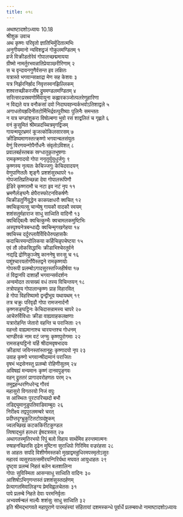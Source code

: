 ```yaml
---
title: ०१८
---
```

अथाष्टादशोऽध्यायः 10.18  
श्रीशुक उवाच  
अथ कृष्णः परिवृतो ज्ञातिभिर्मुदितात्मभिः  
अनुगीयमानो न्यविशद्व्रजं गोकुलमण्डितम् १  
व्रजे विक्रीडतोरेवं गोपालच्छद्ममायया  
ग्रीष्मो नामर्तुरभवन्नातिप्रेयाञ्छरीरिणाम् २  
स च वृन्दावनगुणैर्वसन्त इव लक्षितः  
यत्रास्ते भगवान्साक्षाद्रा मेण सह केशवः ३  
यत्र निर्झरनिर्ह्राद निवृत्तस्वनझिल्लिकम्  
शश्वत्तच्छीकरर्जीष द्रुममण्डलमण्डितम् ४  
सरित्सरःप्रस्रवणोर्मिवायुना कह्लारकञ्जोत्पलरेणुहारिणा  
न विद्यते यत्र वनौकसां दवो निदाघवह्न्यर्कभवोऽतिशाद्वले ५  
अगाधतोयह्रदिनीतटोर्मिभिर्द्रवत्पुरीष्याः पुलिनैः समन्ततः  
न यत्र चण्डांशुकरा विषोल्बणा भुवो रसं शाद्वलितं च गृह्णते ६  
वनं कुसुमितं श्रीमन्नदच्चित्रमृगद्विजम्  
गायन्मयूरभ्रमरं कूजत्कोकिलसारसम् ७  
क्रीडिष्यमाणस्तत्क्र्ष्णो भगवान्बलसंयुतः  
वेणुं विरणयन्गोपैर्गोधनैः संवृतोऽविशत् ८  
प्रवालबर्हस्तबक स्रग्धातुकृतभूषणाः  
रामकृष्णादयो गोपा ननृतुर्युयुधुर्जगुः ९  
कृष्णस्य नृत्यतः केचिज्जगुः केचिदवादयन्  
वेणुपाणितलैः शृङ्गैः प्रशशंसुरथापरे १०  
गोपजातिप्रतिच्छन्ना देवा गोपालरूपिणौ  
ईडिरे कृष्णरामौ च नटा इव नटं नृप ११  
भ्रमणैर्लङ्घनैः क्षेपैरास्फोटनविकर्षणैः  
चिक्रीडतुर्नियुद्धेन काकपक्षधरौ क्वचित् १२  
क्वचिन्नृत्यत्सु चान्येषु गायकौ वादकौ स्वयम्  
शशंसतुर्महाराज साधु साध्विति वादिनौ १३  
क्वचिद्बिल्वैः क्वचित्कुम्भैः क्वचामलकमुष्टिभिः  
अस्पृश्यनेत्रबन्धाद्यैः क्वचिन्मृगखगेहया १४  
क्वचिच्च दर्दुरप्लावैर्विविधैरुपहासकैः  
कदाचित्स्यन्दोलिकया कर्हिचिन्नृपचेष्टया १५  
एवं तौ लोकसिद्धाभिः क्रीडाभिश्चेरतुर्वने  
नद्यद्रि द्रोणिकुञ्जेषु काननेषु सरःसु च १६  
पशूंश्चारयतोर्गोपैस्तद्वने रामकृष्णयोः  
गोपरूपी प्रलम्बोऽगादसुरस्तज्जिहीर्षया १७  
तं विद्वानपि दाशार्हो भगवान्सर्वदर्शनः  
अन्वमोदत तत्सख्यं वधं तस्य विचिन्तयन् १८  
तत्रोपाहूय गोपालान्कृष्णः प्राह विहारवित्  
हे गोपा विहरिष्यामो द्वन्द्वीभूय यथायथम् १९  
तत्र चक्रुः परिवृढौ गोपा रामजनार्दनौ  
कृष्णसङ्घट्टिनः केचिदासन्रामस्य चापरे २०  
आचेरुर्विविधाः क्रीडा वाह्यवाहकलक्षणाः  
यत्रारोहन्ति जेतारो वहन्ति च पराजिताः २१  
वहन्तो वाह्यमानाश्च चारयन्तश्च गोधनम्  
भाण्डीरकं नाम वटं जग्मुः कृष्णपुरोगमाः २२  
रामसङ्घट्टिनो यर्हि श्रीदामवृषभादयः  
क्रीडायां जयिनस्तांस्तानूहुः कृष्णादयो नृप २३  
उवाह कृष्णो भगवान्श्रीदामानं पराजितः  
वृषभं भद्रसेनस्तु प्रलम्बो रोहिणीसुतम् २४  
अविषह्यं मन्यमानः कृष्णं दानवपुङ्गवः  
वहन् द्रुततरं प्रागादवरोहणतः परम् २५  
तमुद्वहन्धरणिधरेन्द्र गौरवं  
महासुरो विगतरयो निजं वपुः  
स आस्थितः पुरटपरिच्छदो बभौ  
तडिद्द्युमानुडुपतिवाडिवाम्बुदः २६  
निरीक्ष्य तद्वपुरलमम्बरे चरत्  
प्रदीप्तदृग्भ्रुकुटितटोग्रदंष्ट्रकम्  
ज्वलच्छिखं कटककिरीटकुण्डल  
त्विषाद्भुतं हलधर ईषदत्रसत् २७  
अथागतस्मृतिरभयो रिपुं बलो विहाय सार्थमिव हरन्तमात्मनः  
रुषाहनच्छिरसि दृढेन मुष्टिना सुराधिपो गिरिमिव वज्ररंहसा २८  
स आहतः सपदि विशीर्णमस्तको मुखाद्वमन्रुधिरमपस्मृतोऽसुरः  
महारवं व्यसुरपतत्समीरयन्गिरिर्यथा मघवत आयुधाहतः २९  
दृष्ट्वा प्रलम्बं निहतं बलेन बलशालिना  
गोपाः सुविस्मिता आसन्साधु साध्विति वादिनः ३०  
आशिषोऽभिगृणन्तस्तं प्रशशंसुस्तदर्हणम्  
प्रेत्यागतमिवालिङ्ग्य प्रेमविह्वलचेतसः ३१  
पापे प्रलम्बे निहते देवाः परमनिर्वृताः  
अभ्यवर्षन्बलं माल्यैः शशंसुः साधु साध्विति ३२  
इति श्रीमद्भागवते महापुराणे पारमहंस्यां संहितायां दशमस्कन्धे पूर्वार्धे प्रलम्बवधो नामाष्टादशोऽध्यायः
